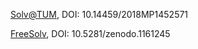 [Solv@TUM](https://mediatum.ub.tum.de/1452571, "solvatum"), DOI: 10.14459/2018MP1452571

[FreeSolv](https://github.com/MobleyLab/FreeSolv, "freesolv"), DOI: 10.5281/zenodo.1161245
